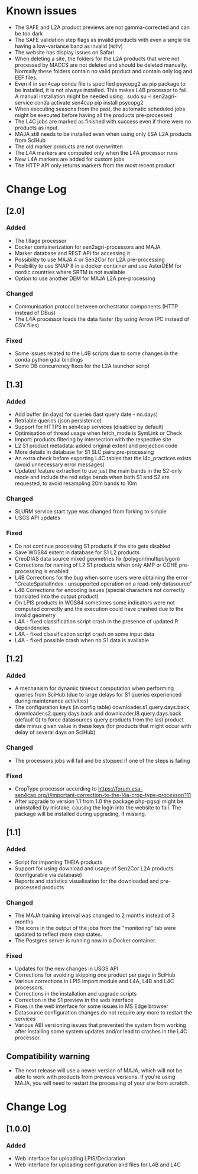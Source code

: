 # Known issues
 - The SAFE and L2A product previews are not gamma-corrected and can be too dark
 - The SAFE validation step flags as invalid products with even a single tile having a low-variance band as invalid (`NOTV`)
 - The website has display issues on Safari
 - When deleting a site, the folders for the L2A products that were not processed by MACCS are not deleted and should be deleted manually. Normally these folders contain no valid product and contain only log and EEF files.
 - Even if in sen4cap conda file is specified psycopg2 as pip package to be installed, it is not always installed. This makes L4B processor to fail. A manual installation might be needed using :
    sudo su -l sen2agri-service
    conda activate sen4cap
    pip install psycopg2
 - When executing seasons from the past, the automatic scheduled jobs might be executed before having all the products pre-processed
 - The L4C jobs are marked as finished with success even if there were no products as input.
 - MAJA still needs to be installed even when using only ESA L2A products from SciHub
 - The old marker products are not overwritten
 - The L4A markers are computed only when the L4A processor runs
 - New L4A markers are added for custom jobs
 - The HTTP API only returns markers from the most recent product

# Change Log

## [2.0]
### Added
- The tillage processor
- Docker containerization for sen2agri-processors and MAJA
- Marker database and REST API for accessing it
- Possibility to use MAJA 4 or Sen2Cor for L2A pre-processing
- Posibility to use SNAP 8 in a docker container and use AsterDEM for nordic countries where SRTM is not available
- Option to use another DEM for MAJA L2A pre-processing

### Changed
- Communication protocol between orchestrator components (HTTP instead of DBus)
- The L4A processor loads the data faster (by using Arrow IPC instead of CSV files)

### Fixed
- Some issues related to the L4B scripts due to some changes in the conda python gdal bindings
- Some DB concurrency fixes for the L2A launcher script

## [1.3]
### Added
- Add buffer (in days) for queries (last query date - no.days)
- Retriable queries (json persistence)
- Support for HTTPS in sen4cap services (disabled by default)
- Optimisation of thread usage when fetch_mode is SymLink or Check
- Import: products filtering by intersection with the respective site
- L2 S1 product metadata: added original extent and projection code
- More details in database for S1 SLC pairs pre-processing
- An extra check before exporting L4C tables that the l4c_practices exists (avoid unnecessary error messages)
- Updated feature extraction to use just the main bands in the S2-only mode and include the red edge bands when both S1 and S2 are requested, to avoid resampling 20m bands to 10m

### Changed
- SLURM service start type was changed from forking to simple
- USGS API updates

### Fixed
- Do not continue processing S1 products if the site gets disabled
- Save WGS84 extent in database for S1 L2 products
- CreoDIAS data source mixed geometries fix (polygon/multipolygon)
- Corrections for naming of L2 S1 products when only AMP or COHE pre-processing is enabled
- L4B Corrections for the bug when some users were obtaining the error "CreateSpatialIndex : unsupported operation on a read-only datasource"
- L4B Corrections for encoding issues (special characters not correctly translated into the output product)
- On LPIS products in WGS84 sometimes some indicators were not computed correctly and the execution could have crashed due to the invalid geometry
- L4A - fixed classification script crash in the presence of updated R dependencies
- L4A - fixed classification script crash on some input data
- L4A - fixed possible crash when no S1 data is available


## [1.2]
### Added
  - A mechanism for dynamic timeout computation when performing queries from SciHub (due to large delays for S1 queries experienced during maintenance activities)
  - The configuration keys (in config table) downloader.s1.query.days.back, downloader.s2.query.days.back and downloader.l8.query.days.back (default 0) to force datasources query products from the last product date minus given value in these keys (for products that might occur with delay of several days on SciHub)

### Changed
  - The processors jobs will fail and be stopped if one of the steps is failing

### Fixed
  - CropType processor according to https://forum.esa-sen4cap.org/t/important-correction-to-the-l4a-crop-type-processor/111
  - After upgrade to version 1.1 from 1.0 the package php-pgsql might be uninstalled by mistake, causing the login into the website to fail. The package will be installed during upgrading, if missing.

## [1.1]
### Added
  - Script for importing THEIA products
  - Support for using download and usage of Sen2Cor L2A products (configurable via database)
  - Reports and statistics visualisation for the downloaded and pre-processed products

### Changed
  - The MAJA training interval was changed to 2 months instead of 3 months
  - The icons in the output of the jobs from the "monitoring" tab were updated to reflect more step states.
  - The Postgres server is running now in a Docker container.

### Fixed
  - Updates for the new changes in USGS API
  - Corrections for avoiding skipping one product per page in SciHub
  - Various corrections in LPIS import module and L4A, L4B and L4C processors.
  - Corrections in the installation and upgrade scripts
  - Correction in the S1 preview in the web interface
  - Fixes in the web interface for some issues in MS Edge browser
  - Datasource configuration changes do not require any more to restart the services
  - Various ABI versioning issues that prevented the system from working after installing some system updates and/or lead to crashes in the L4C processor.

## Compatibility warning

  - The next release will use a newer version of MAJA, which will not be able to work with products from previous versions. If you're using MAJA, you will need to restart the processing of your site from scratch.

# Change Log

## [1.0.0]

### Added
  - Web interface for uploading LPIS/Declaration
  - Web interface for uploading configuration and files for L4B and L4C

